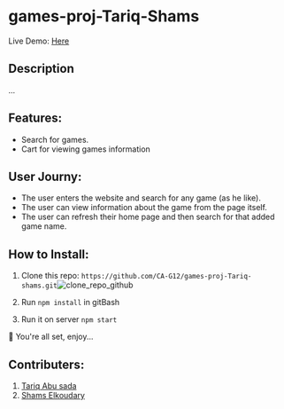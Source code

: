 # games-proj-Tariq-Shams
Live Demo: [Here]()
## Description
... 

## Features: 
- Search for games. 
- Cart for viewing games information 

## User Journy: 
- The user enters the website and search for any game (as he like). 
- The user can view information about the game from the page itself. 
- The user can refresh their home page and then search for that added game name. 

## How to Install: 

1. Clone this repo: ``` https://github.com/CA-G12/games-proj-Tariq-shams.git ```![clone_repo_github](https://user-images.githubusercontent.com/105603919/184351001-3db3dd32-f49a-4891-9dc9-6ab50ef2fc31.jpg)

2. Run ``` npm install ``` in gitBash
3. Run it on server ``` npm start ```

 🥳 You're all set, enjoy... 
 
 
 ## Contributers: 
 
 1. [Tariq Abu sada](https://github.com/tariqabusada)
 2. [Shams Elkoudary](https://github.com/shamskhodary)

